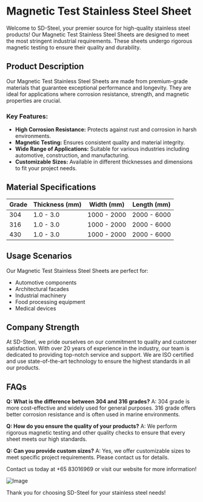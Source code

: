 # Magnetic Test Stainless Steel Sheet

Welcome to SD-Steel, your premier source for high-quality stainless steel products! Our Magnetic Test Stainless Steel Sheets are designed to meet the most stringent industrial requirements. These sheets undergo rigorous magnetic testing to ensure their quality and durability.

## Product Description
Our Magnetic Test Stainless Steel Sheets are made from premium-grade materials that guarantee exceptional performance and longevity. They are ideal for applications where corrosion resistance, strength, and magnetic properties are crucial.

### Key Features:
- **High Corrosion Resistance:** Protects against rust and corrosion in harsh environments.
- **Magnetic Testing:** Ensures consistent quality and material integrity.
- **Wide Range of Applications:** Suitable for various industries including automotive, construction, and manufacturing.
- **Customizable Sizes:** Available in different thicknesses and dimensions to fit your project needs.

## Material Specifications
| Grade | Thickness (mm) | Width (mm) | Length (mm) |
|-------|----------------|------------|-------------|
| 304   | 1.0 - 3.0      | 1000 - 2000 | 2000 - 6000 |
| 316   | 1.0 - 3.0      | 1000 - 2000 | 2000 - 6000 |
| 430   | 1.0 - 3.0      | 1000 - 2000 | 2000 - 6000 |

## Usage Scenarios
Our Magnetic Test Stainless Steel Sheets are perfect for:
- Automotive components
- Architectural facades
- Industrial machinery
- Food processing equipment
- Medical devices

## Company Strength
At SD-Steel, we pride ourselves on our commitment to quality and customer satisfaction. With over 20 years of experience in the industry, our team is dedicated to providing top-notch service and support. We are ISO certified and use state-of-the-art technology to ensure the highest standards in all our products.

## FAQs
**Q: What is the difference between 304 and 316 grades?**
A: 304 grade is more cost-effective and widely used for general purposes. 316 grade offers better corrosion resistance and is often used in marine environments.

**Q: How do you ensure the quality of your products?**
A: We perform rigorous magnetic testing and other quality checks to ensure that every sheet meets our high standards.

**Q: Can you provide custom sizes?**
A: Yes, we offer customizable sizes to meet specific project requirements. Please contact us for details.

Contact us today at +65 83016969 or visit our website for more information!

![Image](https://github.com/user-attachments/assets/2567258e-e124-4816-932d-1809bd27ef0b)

Thank you for choosing SD-Steel for your stainless steel needs!